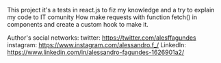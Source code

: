 This project it's a tests in react.js to fiz my knowledge and a try to explain my code to IT comunity How make
requests with function fetch() in components and create a custom hook to make it.

Author's social networks:
twitter: https://twitter.com/alesffagundes
instagram: https://www.instagram.com/alessandro.f_/
LinkedIn: https://www.linkedin.com/in/alessandro-fagundes-1626901a2/
